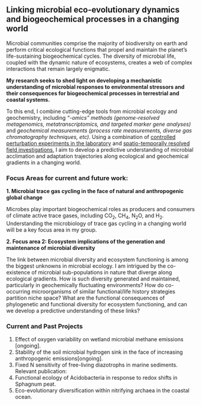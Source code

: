 
## Linking microbial eco-evolutionary dynamics and biogeochemical processes in a changing world


Microbial communities comprise the majority of biodiversity on earth and perform critical ecological functions that propel and maintain the planet’s life-sustaining biogeochemical cycles. The diversity of microbial life, coupled with the dynamic nature of ecosystems, creates a web of complex interactions that remain largely enigmatic.

**My research seeks to shed light on developing a mechanistic understanding of microbial responses to environmental stressors and their consequences for biogeochemical processes in terrestrial and coastal systems.**

To this end, I combine cutting-edge tools from microbial ecology and geochemistry, including _“-omics” methods (genome-resolved metagenomics, metatranscriptomics, and targeted marker gene analyses)_ and _geochemical measurements (process rate measurements, diverse gas chromatography techniques, etc)_. Using a combination of <ins>controlled perturbation experiments in the laboratory</ins> and <ins>spatio-temporally resolved field investigations</ins>, I aim to develop a predictive understanding of microbial acclimation and adaptation trajectories along ecological and geochemical gradients in a changing world.

### Focus Areas for current and future work:
 
**1. Microbial trace gas cycling in the face of natural and anthropogenic global change**

Microbes play important biogeochemical roles as producers and consumers of climate active trace gases, including CO<sub>2</sub>, CH<sub>4</sub>, N<sub>2</sub>O, and H<sub>2</sub>. Understanding the microbiology of trace gas cycling in a changing world will be a key focus area in my group.


**2. Focus area 2: Ecosystem implications of the generation and maintenance of microbial diversity**

The link between microbial diversity and ecosystem functioning is among the biggest unknowns in microbial ecology. I am intrigued by the co-existence of microbial sub-populations in nature that diverge along ecological gradients. How is such diversity generated and maintained, particularly in geochemically fluctuating environments? How do co-occurring microorganisms of similar functional/life history strategies partition niche space? What are the functional consequences of phylogenetic and functional diversity for ecosystem functioning, and can we develop a predictive understanding of these links?


### Current and Past Projects

1. Effect of oxygen variability on wetland microbial methane emissions [ongoing].
2. Stability of the soil microbial hydrogen sink in the face of increasing anthropogenic emissions[ongoing].
3. Fixed N sensitivity of free-living diazotrophs in marine sediments.
  Relevant publication: 
5. Functional ecology of Acidobacteria in response to redox shifts in Sphagnum peat.
6. Eco-evolutionary diversification within nitrifying archaea in the coastal ocean.



